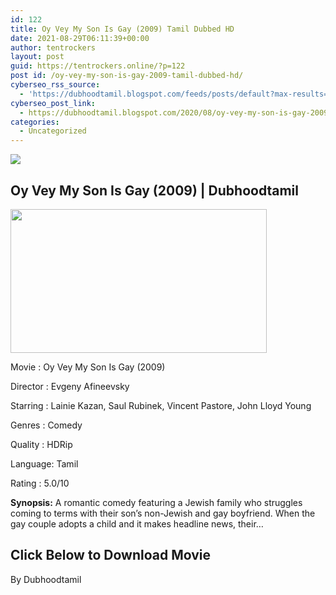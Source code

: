 ```yaml
---
id: 122
title: Oy Vey My Son Is Gay (2009) Tamil Dubbed HD
date: 2021-08-29T06:11:39+00:00
author: tentrockers
layout: post
guid: https://tentrockers.online/?p=122
post id: /oy-vey-my-son-is-gay-2009-tamil-dubbed-hd/
cyberseo_rss_source:
  - 'https://dubhoodtamil.blogspot.com/feeds/posts/default?max-results=150&start-index=151'
cyberseo_post_link:
  - https://dubhoodtamil.blogspot.com/2020/08/oy-vey-my-son-is-gay-2009-tamil-dubbed.html
categories:
  - Uncategorized
---
```

<div class="media_block">
  <img src="https://1.bp.blogspot.com/-je3BtE7jFBE/XzzarRxrXjI/AAAAAAAACCE/rfuuXKRUmuw8dTJYf2BHIYWyLx8gw-RAgCNcBGAsYHQ/s72-w410-h230-c/1.jpg" class="media_thumbnail" />
</div>

## Oy Vey My Son Is Gay (2009) | Dubhoodtamil

<div class="separator">
  <a href="https://1.bp.blogspot.com/-je3BtE7jFBE/XzzarRxrXjI/AAAAAAAACCE/rfuuXKRUmuw8dTJYf2BHIYWyLx8gw-RAgCNcBGAsYHQ/s1920/1.jpg" imageanchor="1"><img loading="lazy" border="0" data-original-height="1080" data-original-width="1920" height="230" src="https://1.bp.blogspot.com/-je3BtE7jFBE/XzzarRxrXjI/AAAAAAAACCE/rfuuXKRUmuw8dTJYf2BHIYWyLx8gw-RAgCNcBGAsYHQ/w410-h230/1.jpg" width="410" /></a>
</div>

Movie	<span></span>:	<span></span>Oy Vey My Son Is Gay (2009)

Director	<span></span>:	<span></span>Evgeny Afineevsky

Starring	<span></span>:	<span></span>Lainie Kazan, Saul Rubinek, Vincent Pastore, John Lloyd Young

Genres	<span></span>:	<span></span>Comedy

Quality	<span></span>:	<span></span>HDRip&nbsp;

Language:	<span></span>Tamil

Rating	<span></span>:	<span></span>5.0/10&nbsp;

**Synopsis:** A romantic comedy featuring a Jewish family who struggles coming to terms with their son&#8217;s non-Jewish and gay boyfriend. When the gay couple adopts a child and it makes headline news, their&#8230;

## **<span>Click Below to Download Movie</span>**

By Dubhoodtamil